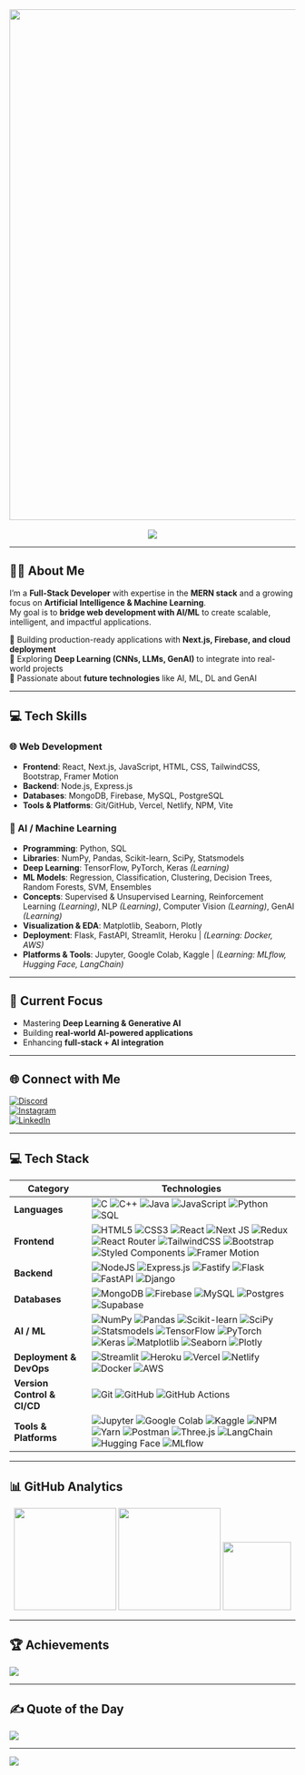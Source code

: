 <div align="center">
  <img src="https://tenor.com/view/kirokaze-gif-18208120.gif" width="900" height="auto">
</div>

<br>

<div align="center">
  <a href="https://git.io/typing-svg">
    <img src="https://readme-typing-svg.herokuapp.com?font=Fira+Code&weight=600&size=26&pause=1000&color=5FF727&center=true&vCenter=true&width=600&lines=👋+Hey!+I'm+Sanidhya+Vats;Full+Stack+Developer+%7C+AI+Enthusiast">
  </a>
</div>

---

## 👨‍💻 About Me  
I’m a **Full-Stack Developer** with expertise in the **MERN stack** and a growing focus on **Artificial Intelligence & Machine Learning**.  
My goal is to **bridge web development with AI/ML** to create scalable, intelligent, and impactful applications.  

🔹 Building production-ready applications with **Next.js, Firebase, and cloud deployment**  
🔹 Exploring **Deep Learning (CNNs, LLMs, GenAI)** to integrate into real-world projects  
🔹 Passionate about **future technologies** like AI, ML, DL and GenAI

---

## 💻 Tech Skills  

### 🌐 Web Development  
- **Frontend**: React, Next.js, JavaScript, HTML, CSS, TailwindCSS, Bootstrap, Framer Motion  
- **Backend**: Node.js, Express.js  
- **Databases**: MongoDB, Firebase, MySQL, PostgreSQL  
- **Tools & Platforms**: Git/GitHub, Vercel, Netlify, NPM, Vite  

### 🤖 AI / Machine Learning  
- **Programming**: Python, SQL  
- **Libraries**: NumPy, Pandas, Scikit-learn, SciPy, Statsmodels  
- **Deep Learning**: TensorFlow, PyTorch, Keras *(Learning)*  
- **ML Models**: Regression, Classification, Clustering, Decision Trees, Random Forests, SVM, Ensembles  
- **Concepts**: Supervised & Unsupervised Learning, Reinforcement Learning *(Learning)*, NLP *(Learning)*, Computer Vision *(Learning)*, GenAI *(Learning)*  
- **Visualization & EDA**: Matplotlib, Seaborn, Plotly  
- **Deployment**: Flask, FastAPI, Streamlit, Heroku | *(Learning: Docker, AWS)*  
- **Platforms & Tools**: Jupyter, Google Colab, Kaggle | *(Learning: MLflow, Hugging Face, LangChain)*  

---

## 🚀 Current Focus  
- Mastering **Deep Learning & Generative AI**  
- Building **real-world AI-powered applications**  
- Enhancing **full-stack + AI integration**  

---

## 🌐 Connect with Me  
[![Discord](https://img.shields.io/badge/Discord-%237289DA.svg?logo=discord&logoColor=white)](htttps://discord.gg/sanidhya_vats)  
[![Instagram](https://img.shields.io/badge/Instagram-%23E4405F.svg?logo=Instagram&logoColor=white)](https://instagram.com/_vats14321)  
[![LinkedIn](https://img.shields.io/badge/LinkedIn-%230077B5.svg?logo=linkedin&logoColor=white)](https://www.linkedin.com/in/sanidhya-vats-9344522b7/)  

---
## 💻 Tech Stack  

<div align="center">

| **Category** | **Technologies** |
|--------------|------------------|
| **Languages** | ![C](https://img.shields.io/badge/c-%2300599C.svg?style=flat&logo=c&logoColor=white) ![C++](https://img.shields.io/badge/c++-%2300599C.svg?style=flat&logo=c%2B%2B&logoColor=white) ![Java](https://img.shields.io/badge/java-%23ED8B00.svg?style=flat&logo=java&logoColor=white) ![JavaScript](https://img.shields.io/badge/javascript-%23323330.svg?style=flat&logo=javascript&logoColor=%23F7DF1E) ![Python](https://img.shields.io/badge/python-3670A0?style=flat&logo=python&logoColor=ffdd54) ![SQL](https://img.shields.io/badge/SQL-%2300f.svg?style=flat&logo=database&logoColor=white) |
| **Frontend** | ![HTML5](https://img.shields.io/badge/html5-%23E34F26.svg?style=flat&logo=html5&logoColor=white) ![CSS3](https://img.shields.io/badge/css3-%231572B6.svg?style=flat&logo=css3&logoColor=white) ![React](https://img.shields.io/badge/react-%2320232a.svg?style=flat&logo=react&logoColor=%2361DAFB) ![Next JS](https://img.shields.io/badge/Next-black?style=flat&logo=next.js&logoColor=white) ![Redux](https://img.shields.io/badge/redux-%23593d88.svg?style=flat&logo=redux&logoColor=white) ![React Router](https://img.shields.io/badge/React_Router-CA4245?style=flat&logo=react-router&logoColor=white) ![TailwindCSS](https://img.shields.io/badge/tailwindcss-%2338B2AC.svg?style=flat&logo=tailwind-css&logoColor=white) ![Bootstrap](https://img.shields.io/badge/bootstrap-%23563D7C.svg?style=flat&logo=bootstrap&logoColor=white) ![Styled Components](https://img.shields.io/badge/styled--components-DB7093?style=flat&logo=styled-components&logoColor=white) ![Framer Motion](https://img.shields.io/badge/Framer%20Motion-black?style=flat&logo=framer&logoColor=blue) |
| **Backend** | ![NodeJS](https://img.shields.io/badge/node.js-6DA55F?style=flat&logo=node.js&logoColor=white) ![Express.js](https://img.shields.io/badge/express.js-%23404d59.svg?style=flat&logo=express&logoColor=%2361DAFB) ![Fastify](https://img.shields.io/badge/Fastify-20232A?style=flat&logo=fastify&logoColor=white) ![Flask](https://img.shields.io/badge/flask-%23000.svg?style=flat&logo=flask&logoColor=white) ![FastAPI](https://img.shields.io/badge/FastAPI-005571?style=flat&logo=fastapi) ![Django](https://img.shields.io/badge/django-%23092E20.svg?style=flat&logo=django&logoColor=white) |
| **Databases** | ![MongoDB](https://img.shields.io/badge/MongoDB-%234ea94b.svg?style=flat&logo=mongodb&logoColor=white) ![Firebase](https://img.shields.io/badge/firebase-%23039BE5.svg?style=flat&logo=firebase) ![MySQL](https://img.shields.io/badge/mysql-%2300f.svg?style=flat&logo=mysql&logoColor=white) ![Postgres](https://img.shields.io/badge/postgres-%23316192.svg?style=flat&logo=postgresql&logoColor=white) ![Supabase](https://img.shields.io/badge/supabase-%233ECF8E.svg?style=flat&logo=supabase&logoColor=white) |
| **AI / ML** | ![NumPy](https://img.shields.io/badge/numpy-%23013243.svg?style=flat&logo=numpy&logoColor=white) ![Pandas](https://img.shields.io/badge/pandas-%23150458.svg?style=flat&logo=pandas&logoColor=white) ![Scikit-learn](https://img.shields.io/badge/scikit--learn-%23F7931E.svg?style=flat&logo=scikit-learn&logoColor=white) ![SciPy](https://img.shields.io/badge/SciPy-%230C55A5.svg?style=flat&logo=scipy&logoColor=white) ![Statsmodels](https://img.shields.io/badge/Statsmodels-%23007EC6.svg?style=flat&logo=python&logoColor=white) ![TensorFlow](https://img.shields.io/badge/TensorFlow-%23FF6F00.svg?style=flat&logo=tensorflow&logoColor=white) ![PyTorch](https://img.shields.io/badge/PyTorch-%23EE4C2C.svg?style=flat&logo=pytorch&logoColor=white) ![Keras](https://img.shields.io/badge/Keras-%23D00000.svg?style=flat&logo=keras&logoColor=white) ![Matplotlib](https://img.shields.io/badge/Matplotlib-%230C55A5.svg?style=flat&logo=python&logoColor=white) ![Seaborn](https://img.shields.io/badge/Seaborn-%230C55A5.svg?style=flat&logoColor=white) ![Plotly](https://img.shields.io/badge/Plotly-%233F4F75.svg?style=flat&logo=plotly&logoColor=white) |
| **Deployment & DevOps** | ![Streamlit](https://img.shields.io/badge/Streamlit-%23FF4B4B.svg?style=flat&logo=streamlit&logoColor=white) ![Heroku](https://img.shields.io/badge/Heroku-%23430098.svg?style=flat&logo=heroku&logoColor=white) ![Vercel](https://img.shields.io/badge/vercel-%23000000.svg?style=flat&logo=vercel&logoColor=white) ![Netlify](https://img.shields.io/badge/netlify-%23000000.svg?style=flat&logo=netlify&logoColor=#00C7B7) ![Docker](https://img.shields.io/badge/Docker-%230db7ed.svg?style=flat&logo=docker&logoColor=white) ![AWS](https://img.shields.io/badge/AWS-%23FF9900.svg?style=flat&logo=amazon-aws&logoColor=white) |
| **Version Control & CI/CD** | ![Git](https://img.shields.io/badge/git-%23F05033.svg?style=flat&logo=git&logoColor=white) ![GitHub](https://img.shields.io/badge/GitHub-%23121011.svg?style=flat&logo=github&logoColor=white) ![GitHub Actions](https://img.shields.io/badge/GitHub%20Actions-%232088FF.svg?style=flat&logo=github-actions&logoColor=white) |
| **Tools & Platforms** | ![Jupyter](https://img.shields.io/badge/Jupyter-%23FA0F00.svg?style=flat&logo=jupyter&logoColor=white) ![Google Colab](https://img.shields.io/badge/Colab-F9AB00?style=flat&logo=googlecolab&color=525252) ![Kaggle](https://img.shields.io/badge/Kaggle-%2300C4CC.svg?style=flat&logo=kaggle&logoColor=white) ![NPM](https://img.shields.io/badge/NPM-%23000000.svg?style=flat&logo=npm&logoColor=white) ![Yarn](https://img.shields.io/badge/Yarn-%232C8EBB.svg?style=flat&logo=yarn&logoColor=white) ![Postman](https://img.shields.io/badge/Postman-%23FF6C37.svg?style=flat&logo=postman&logoColor=white) ![Three.js](https://img.shields.io/badge/Three.js-black?style=flat&logo=three.js&logoColor=white) ![LangChain](https://img.shields.io/badge/LangChain-%2300A67E.svg?style=flat&logo=chainlink&logoColor=white) ![Hugging Face](https://img.shields.io/badge/HuggingFace-%23FFCC00.svg?style=flat&logo=huggingface&logoColor=black) ![MLflow](https://img.shields.io/badge/MLflow-%2300AEEF.svg?style=flat&logo=mlflow&logoColor=white) |

</div>


---
## 📊 GitHub Analytics  

<div align="center">

<!-- GitHub Stats -->
<img src="https://github-readme-stats.vercel.app/api?username=Sanidhya14321&show_icons=true&theme=gotham&hide_border=true&count_private=true&include_all_commits=true" height="180em" />

<!-- Top Languages -->
<img src="https://github-readme-stats.vercel.app/api/top-langs/?username=Sanidhya14321&layout=compact&theme=gotham&hide_border=true" height="180em" />

<!-- GitHub Trophies -->
<img src="https://github-profile-trophy.vercel.app/?username=Sanidhya14321&theme=onestar&no-frame=true&row=1&column=6" height="120em"/>

</div>

---

## 🏆 Achievements  
![](https://github-trophies.vercel.app/?username=Sanidhya14321&theme=onedark&no-frame=true&margin-w=4)  

---

## ✍️ Quote of the Day  
![](https://quotes-github-readme.vercel.app/api?type=horizontal&theme=dark)  

---

[![](https://visitcount.itsvg.in/api?id=Sanidhya14321&icon=0&color=0)](https://visitcount.itsvg.in)
